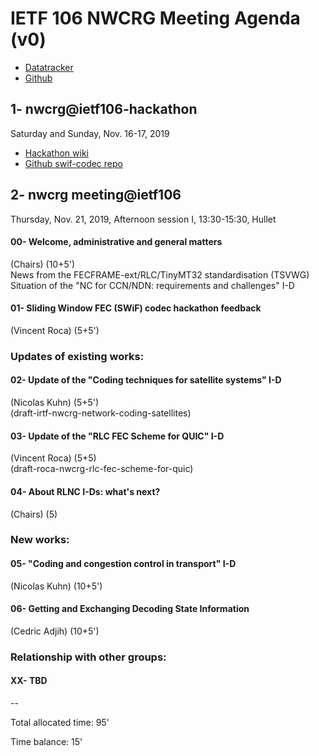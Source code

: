 # IETF 106 NWCRG Meeting Agenda (v0)

* [Datatracker](https://datatracker.ietf.org/rg/nwcrg/) 
* [Github](https://github.com/irtf-nwcrg/rg-materials/)


## 1- nwcrg@ietf106-hackathon

Saturday and Sunday, Nov. 16-17, 2019

* [Hackathon wiki](https://trac.ietf.org/trac/ietf/meeting/wiki/106hackathon)    
* [Github swif-codec repo](https://github.com/irtf-nwcrg/swif-codec)    


## 2- nwcrg meeting@ietf106

Thursday, Nov. 21, 2019, Afternoon session I, 13:30-15:30, Hullet

#### 00- Welcome, administrative and general matters
(Chairs) (10+5')    
News from the FECFRAME-ext/RLC/TinyMT32 standardisation (TSVWG)    
Situation of the "NC for CCN/NDN: requirements and challenges" I-D

#### 01- Sliding Window FEC (SWiF) codec hackathon feedback
(Vincent Roca) (5+5')    


### Updates of existing works:    

#### 02- Update of the "Coding techniques for satellite systems" I-D
(Nicolas Kuhn) (5+5')    
(draft-irtf-nwcrg-network-coding-satellites)    

#### 03- Update of the "RLC FEC Scheme for QUIC" I-D
(Vincent Roca) (5+5)    
(draft-roca-nwcrg-rlc-fec-scheme-for-quic)

#### 04- About RLNC I-Ds: what's next?
(Chairs) (5) 

### New works:    

#### 05- "Coding and congestion control in transport" I-D
(Nicolas Kuhn) (10+5')

#### 06- Getting and Exchanging Decoding State Information
(Cedric Adjih) (10+5')


### Relationship with other groups:

#### XX- TBD


--    

Total allocated time: 95'    

Time balance: 15'    
